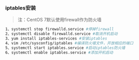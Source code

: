 ### iptables安装
> 注：CentOS 7默认使用firewall作为防火墙


```bash
1、systemctl stop firewalld.service #停掉firewall
2、systemctl disable firewalld.service #取消开机启动
3、yum install iptables-services #安装iptables
4、vim /etc/sysconfig/iptables #编译防火墙文件，开放相应的端口
5、systemctl start iptables.service #启动iptables防火墙
6、systemctl enable iptables.service #添加开机启动
```
